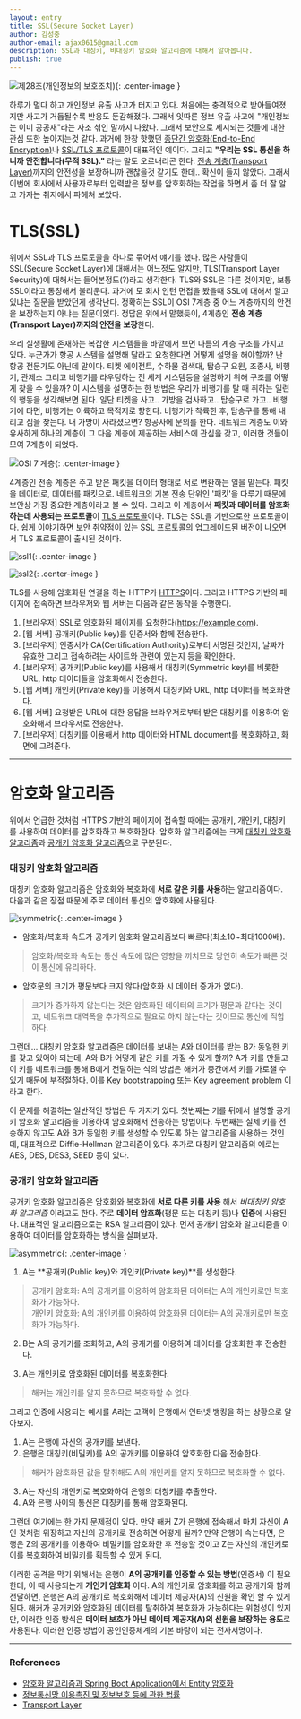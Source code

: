 ```yaml
---
layout: entry
title: SSL(Secure Socket Layer)
author: 김성중
author-email: ajax0615@gmail.com
description: SSL과 대칭키, 비대칭키 암호화 알고리즘에 대해서 알아봅니다.
publish: true
---
```


![제28조(개인정보의 보호조치)](/images/2020/11/28/1.png "제28조(개인정보의 보호조치)"){: .center-image }

하루가 멀다 하고 개인정보 유출 사고가 터지고 있다. 처음에는 충격적으로 받아들여졌지만 사고가 거듭될수록 반응도 둔감해졌다. 그래서 잇따른 정보 유출 사고에 \"개인정보는 이미 공공재\"라는 자조 섞인 말까지 나왔다. 그래서 보안으로 제시되는 것들에 대한 관심 또한 높아지는것 같다. 과거에 한창 핫했던 [종단간 암호화(End-to-End Encryption)](https://en.wikipedia.org/wiki/End-to-end_encryption)나 [SSL/TLS 프로토콜](https://en.wikipedia.org/wiki/Transport_Layer_Security)이 대표적인 예이다. 그리고 **\"우리는 SSL 통신을 하니까 안전합니다(무적 SSL).\"** 라는 말도 오르내리곤 한다. [전송 계층(Transport Layer)](https://en.wikipedia.org/wiki/Transport_layer)까지의 안전성을 보장하니까 괜찮을것 같기도 한데.. 확신이 들지 않았다. 그래서 이번에 회사에서 사용자로부터 입력받은 정보를 암호화하는 작업을 하면서 좀 더 잘 알고 가자는 취지에서 파헤쳐 보았다.

# TLS(SSL)
위에서 SSL과 TLS 프로토콜을 하나로 묶어서 얘기를 했다. 많은 사람들이 SSL(Secure Socket Layer)에 대해서는 어느정도 알지만, TLS(Transport Layer Security)에 대해서는 들어본정도(?)라고 생각한다. TLS와 SSL은 다른 것이지만, 보통 SSL이라고 통칭해서 불리운다. 과거에 모 회사 인턴 면접을 봤을때 SSL에 대해서 알고 있냐는 질문을 받았던게 생각난다. 정확히는 SSL이 OSI 7계층 중 어느 계층까지의 안전을 보장하는지 아냐는 질문이었다. 정답은 위에서 말했듯이, 4계층인 **전송 계층(Transport Layer)까지의 안전을 보장**한다.

우리 실생활에 존재하는 복잡한 시스템들을 바깥에서 보면 나름의 계층 구조를 가지고 있다. 누군가가 항공 시스템을 설명해 달라고 요청한다면 어떻게 설명을 해야할까? 난 항공 전문가도 아닌데 말이다. 티켓 에이전트, 수하물 검색대, 탑승구 요원, 조종사, 비행기, 관제소 그리고 비행기를 라우팅하는 전 세계 시스템등을 설명하기 위해 구조를 어떻게 찾을 수 있을까? 이 시스템을 설명하는 한 방법은 우리가 비행기를 탈 때 취하는 일련의 행동을 생각해보면 된다. 일단 티켓을 사고.. 가방을 검사하고.. 탑승구로 가고.. 비행기에 타면, 비행기는 이륙하고 목적지로 향한다. 비행기가 착륙한 후, 탑승구를 통해 내리고 짐을 찾는다. 내 가방이 사라졌으면? 항공사에 문의를 한다. 네트워크 계층도 이와 유사하게 하나의 계층이 그 다음 계층에 제공하는 서비스에 관심을 갖고, 이러한 것들이 모여 7계층이 되었다.

![OSI 7 계층](/images/2020/11/28/osi.png "OSI 7 계층"){: .center-image }

4계층인 전송 계층은 주고 받은 패킷을 데이터 형태로 서로 변환하는 일을 맡는다. 패킷을 데이터로, 데이터를 패킷으로. 네트워크의 기본 전송 단위인 '패킷'을 다루기 때문에 보안상 가장 중요한 계층이라고 볼 수 있다. 그리고 이 계층에서 **패킷과 데이터를 암호화하는데 사용되는 프로토콜**이 [TLS 프로토콜](https://en.wikipedia.org/wiki/Transport_Layer_Security)이다. TLS는 SSL을 기반으로한 프로토콜이다. 쉽게 이야기하면 보안 취약점이 있는 SSL 프로토콜의 업그레이드된 버전이 나오면서 TLS 프로토콜이 출시된 것이다.

![ssl1](/images/2016/10/06/ssl1.jpg "ssl1"){: .center-image }

![ssl2](/images/2016/10/06/ssl2.jpg "ssl2"){: .center-image }

TLS를 사용해 암호화된 연결을 하는 HTTP가 [HTTPS](https://en.wikipedia.org/wiki/HTTPS)이다. 그리고 HTTPS 기반의 페이지에 접속하면 브라우저와 웹 서버는 다음과 같은 동작을 수행한다.

1. [브라우저] SSL로 암호화된 페이지를 요청한다(https://example.com).
2. [웹 서버] 공개키(Public key)를 인증서와 함께 전송한다.
3. [브라우저] 인증서가 CA(Certification Authority)로부터 서명된 것인지, 날짜가 유효한 그리고 접속하려는 사이트와 관련이 있는지 등을 확인한다.
4. [브라우저] 공개키(Public key)를 사용해서 대칭키(Symmetric key)를 비롯한 URL, http 데이터들을 암호화해서 전송한다.
5. [웹 서버] 개인키(Private key)를 이용해서 대칭키와 URL, http 데이터를 복호화한다.
6. [웹 서버] 요청받은 URL에 대한 응답을 브라우저로부터 받은 대칭키를 이용하여 암호화해서 브라우저로 전송한다.
7. [브라우저] 대칭키를 이용해서 http 데이터와 HTML document를 복호화하고, 화면에 그려준다.

---

# 암호화 알고리즘
위에서 언급한 것처럼 HTTPS 기반의 페이지에 접속할 때에는 공개키, 개인키, 대칭키를 사용하여 데이터를 암호화하고 복호화한다. 암호화 알고리즘에는 크게 [대칭키 암호화 알고리즘](https://en.wikipedia.org/wiki/Symmetric-key_algorithm)과 [공개키 암호화 알고리즘](https://en.wikipedia.org/wiki/Public-key_cryptography)으로 구분된다.

### 대칭키 암호화 알고리즘
대칭키 암호화 알고리즘은 암호화와 복호화에 **서로 같은 키를 사용**하는 알고리즘이다. 다음과 같은 장점 때문에 주로 데이터 통신의 암호화에 사용된다.

![symmetric](/images/2016/09/30/symmetric.png "symmetric"){: .center-image }

- 암호화/복호화 속도가 공개키 암호화 알고리즘보다 빠르다(최소10~최대1000배).
> 암호화/복호화 속도는 통신 속도에 많은 영향을 끼치므로 당연히 속도가 빠른 것이 통신에 유리하다.

- 암호문의 크기가 평문보다 크지 않다(암호화 시 데이터 증가가 없다).
> 크기가 증가하지 않는다는 것은 암호화된 데이터의 크기가 평문과 같다는 것이고, 네트워크 대역폭을 추가적으로 필요로 하지 않는다는 것이므로 통신에 적합하다.

그런데... 대칭키 암호화 알고리즘은 데이터를 보내는 A와 데이터를 받는 B가 동일한 키를 갖고 있어야 되는데, A와 B가 어떻게 같은 키를 가질 수 있게 할까? A가 키를 만들고 이 키를 네트워크를 통해 B에게 전달하는 식의 방법은 해커가 중간에서 키를 가로챌 수 있기 때문에 부적절하다. 이를 Key bootstrapping 또는 Key agreement problem 이라고 한다.

이 문제를 해결하는 일반적인 방법은 두 가지가 있다. 첫번째는 키를 뒤에서 설명할 공개키 암호화 알고리즘을 이용하여 암호화해서 전송하는 방법이다. 두번째는 실제 키를 전송하지 않고도 A와 B가 동일한 키를 생성할 수 있도록 하는 알고리즘을 사용하는 것인데, 대표적으로 Diffie-Hellman 알고리즘이 있다. 추가로 대칭키 알고리즘의 예로는 AES, DES, DES3, SEED 등이 있다.

### 공개키 암호화 알고리즘
공개키 암호화 알고리즘은 암호화와 복호화에 **서로 다른 키를 사용** 해서 *비대칭키 암호화 알고리즘* 이라고도 한다. 주로 **데이터 암호화**(평문 또는 대칭키 등)나 **인증**에 사용된다. 대표적인 알고리즘으로는 RSA 알고리즘이 있다. 먼저 공개키 암호화 알고리즘을 이용하여 데이터를 암호화하는 방식을 살펴보자.

![asymmetric](/images/2016/09/30/asymmetric.png "asymmetric"){: .center-image }

1. A는 **공개키(Public key)와 개인키(Private key)**를 생성한다.
> 공개키 암호화: A의 공개키를 이용하여 암호화된 데이터는 A의 개인키로만 복호화가 가능하다.<br>
  개인키 암호화: A의 개인키를 이용하여 암호화된 데이터는 A의 공개키로만 복호화가 가능하다.

2. B는 A의 공개키를 조회하고, A의 공개키를 이용하여 데이터를 암호화한 후 전송한다.

3. A는 개인키로 암호화된 데이터를 복호화한다.
> 해커는 개인키를 알지 못하므로 복호화할 수 없다.

그리고 인증에 사용되는 예시를 A라는 고객이 은행에서 인터넷 뱅킹을 하는 상황으로 알아보자.

1. A는 은행에 자신의 공개키를 보낸다.
2. 은행은 대칭키(비밀키)를 A의 공개키를 이용하여 암호화한 다음 전송한다.
> 해커가 암호화된 값을 탈취해도 A의 개인키를 알지 못하므로 복호화할 수 없다.

3. A는 자신의 개인키로 복호화하여 은행의 대칭키를 추출한다.
4. A와 은행 사이의 통신은 대칭키를 통해 암호화된다.

그런데 여기에는 한 가지 문제점이 있다. 만약 해커 Z가 은행에 접속해서 마치 자신이 A인 것처럼 위장하고 자신의 공개키로 전송하면 어떻게 될까? 만약 은행이 속는다면, 은행은 Z의 공개키를 이용하여 비밀키를 암호화한 후 전송할 것이고 Z는 자신의 개인키로 이를 복호화하여 비밀키를 획득할 수 있게 된다.

이러한 공격을 막기 위해서는 은행이 **A의 공개키를 인증할 수 있는 방법**(인증서) 이 필요한데, 이 때 사용되는게 **개인키 암호화** 이다. A의 개인키로 암호화를 하고 공개키와 함께 전달하면, 은행은 A의 공개키로 복호화해서 데이터 제공자(A)의 신원을 확인 할 수 있게 된다. 해커가 공개키와 암호화된 데이터를 탈취하여 복호화가 가능하다는 위험성이 있지만, 이러한 인증 방식은 **데이터 보호가 아닌 데이터 제공자(A)의 신원을 보장하는 용도**로 사용된다. 이러한 인증 방법이 공인인증체계의 기본 바탕이 되는 전자서명이다.

---

### References
- [암호화 알고리즘과 Spring Boot Application에서 Entity 암호화](https://sungjk.github.io/2020/11/28/data-encryption-entity.html)
- [정보통신망 이용촉진 및 정보보호 등에 관한 법률](https://glaw.scourt.go.kr/wsjo/lawod/sjo192.do?contId=2232475&jomunNo=28&jomunGajiNo=0)
- [Transport Layer](https://en.wikipedia.org/wiki/Transport_layer)
